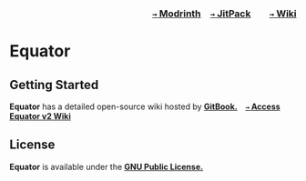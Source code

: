 ### <p align=right>[`→` Modrinth](https://modrinth.com/mod/equator)&emsp;[`→` JitPack](https://jitpack.io/#KrLite/Equator-v2)&emsp;&emsp;[`→` Wiki](https://oasis-land-ic.gitbook.io/equator-v2)</p>

# Equator

## Getting Started

**Equator** has a detailed open-source wiki hosted by **[GitBook.](https://https://www.gitbook.com)&emsp;[`→` Access Equator v2 Wiki](https://oasis-land-ic.gitbook.io/equator-v2)**

## License

**Equator** is available under the **[GNU Public License.](LICENSE)**
